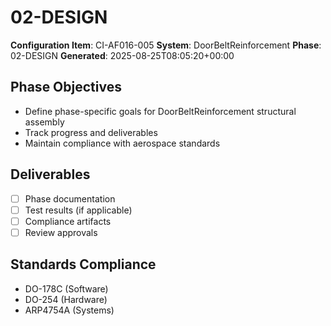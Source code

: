# 02-DESIGN

**Configuration Item**: CI-AF016-005
**System**: DoorBeltReinforcement
**Phase**: 02-DESIGN
**Generated**: 2025-08-25T08:05:20+00:00

## Phase Objectives
- Define phase-specific goals for DoorBeltReinforcement structural assembly
- Track progress and deliverables
- Maintain compliance with aerospace standards

## Deliverables
- [ ] Phase documentation
- [ ] Test results (if applicable)
- [ ] Compliance artifacts
- [ ] Review approvals

## Standards Compliance
- DO-178C (Software)
- DO-254 (Hardware)
- ARP4754A (Systems)

